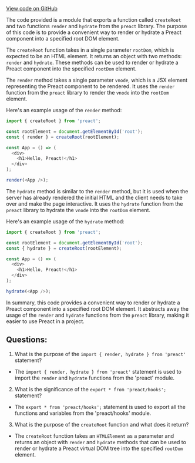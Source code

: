 [View code on GitHub](https://github.com/preactjs/preact/benches/proxy-packages/preact-hooks-proxy/index.js)

The code provided is a module that exports a function called `createRoot` and two functions `render` and `hydrate` from the `preact` library. The purpose of this code is to provide a convenient way to render or hydrate a Preact component into a specified root DOM element.

The `createRoot` function takes in a single parameter `rootDom`, which is expected to be an HTML element. It returns an object with two methods: `render` and `hydrate`. These methods can be used to render or hydrate a Preact component into the specified `rootDom` element.

The `render` method takes a single parameter `vnode`, which is a JSX element representing the Preact component to be rendered. It uses the `render` function from the `preact` library to render the `vnode` into the `rootDom` element.

Here's an example usage of the `render` method:

```javascript
import { createRoot } from 'preact';

const rootElement = document.getElementById('root');
const { render } = createRoot(rootElement);

const App = () => (
  <div>
    <h1>Hello, Preact!</h1>
  </div>
);

render(<App />);
```

The `hydrate` method is similar to the `render` method, but it is used when the server has already rendered the initial HTML and the client needs to take over and make the page interactive. It uses the `hydrate` function from the `preact` library to hydrate the `vnode` into the `rootDom` element.

Here's an example usage of the `hydrate` method:

```javascript
import { createRoot } from 'preact';

const rootElement = document.getElementById('root');
const { hydrate } = createRoot(rootElement);

const App = () => (
  <div>
    <h1>Hello, Preact!</h1>
  </div>
);

hydrate(<App />);
```

In summary, this code provides a convenient way to render or hydrate a Preact component into a specified root DOM element. It abstracts away the usage of the `render` and `hydrate` functions from the `preact` library, making it easier to use Preact in a project.
## Questions: 
 1. What is the purpose of the `import { render, hydrate } from 'preact'` statement?
- The `import { render, hydrate } from 'preact'` statement is used to import the `render` and `hydrate` functions from the 'preact' module.

2. What is the significance of the `export * from 'preact/hooks';` statement?
- The `export * from 'preact/hooks';` statement is used to export all the functions and variables from the 'preact/hooks' module.

3. What is the purpose of the `createRoot` function and what does it return?
- The `createRoot` function takes an `HTMLElement` as a parameter and returns an object with `render` and `hydrate` methods that can be used to render or hydrate a Preact virtual DOM tree into the specified `rootDom` element.